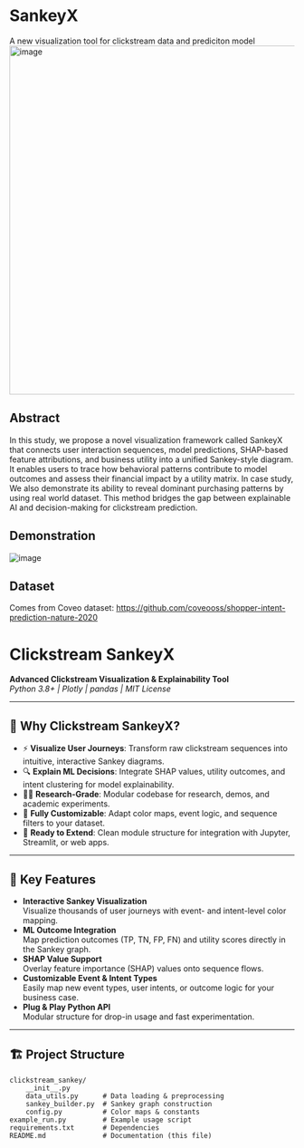 # SankeyX
A new visualization tool for clickstream data and prediciton model
<img width="616" alt="image" src="https://github.com/user-attachments/assets/9a15f2f1-1f7b-4e56-8a89-3f531c273b2b" />


## Abstract
In this study, we propose a novel visualization framework called SankeyX that connects user interaction sequences, model predictions, SHAP-based feature attributions, and business utility into a unified Sankey-style diagram. It enables users to trace how behavioral patterns contribute to model outcomes and assess their financial impact by a utility matrix. In case study, We also demonstrate its ability to reveal dominant purchasing patterns by using real world dataset. This method bridges the gap between explainable AI and decision-making for clickstream prediction.

## Demonstration

![image](https://github.com/user-attachments/assets/d278702e-fe14-4103-8933-783a90ae7ed2)


## Dataset

Comes from Coveo dataset: https://github.com/coveooss/shopper-intent-prediction-nature-2020


# Clickstream SankeyX

**Advanced Clickstream Visualization & Explainability Tool**  
*Python 3.8+ | Plotly | pandas | MIT License*

---

## 🌟 Why Clickstream SankeyX?

- ⚡ **Visualize User Journeys**: Transform raw clickstream sequences into intuitive, interactive Sankey diagrams.
- 🔍 **Explain ML Decisions**: Integrate SHAP values, utility outcomes, and intent clustering for model explainability.
- 🧑‍💻 **Research-Grade**: Modular codebase for research, demos, and academic experiments.
- 🔧 **Fully Customizable**: Adapt color maps, event logic, and sequence filters to your dataset.
- 🚀 **Ready to Extend**: Clean module structure for integration with Jupyter, Streamlit, or web apps.

---

## 🚀 Key Features

- **Interactive Sankey Visualization**  
  Visualize thousands of user journeys with event- and intent-level color mapping.
- **ML Outcome Integration**  
  Map prediction outcomes (TP, TN, FP, FN) and utility scores directly in the Sankey graph.
- **SHAP Value Support**  
  Overlay feature importance (SHAP) values onto sequence flows.
- **Customizable Event & Intent Types**  
  Easily map new event types, user intents, or outcome logic for your business case.
- **Plug & Play Python API**  
  Modular structure for drop-in usage and fast experimentation.

---

## 🏗️ Project Structure

```text
clickstream_sankey/
    __init__.py
    data_utils.py      # Data loading & preprocessing
    sankey_builder.py  # Sankey graph construction
    config.py          # Color maps & constants
example_run.py         # Example usage script
requirements.txt       # Dependencies
README.md              # Documentation (this file)
